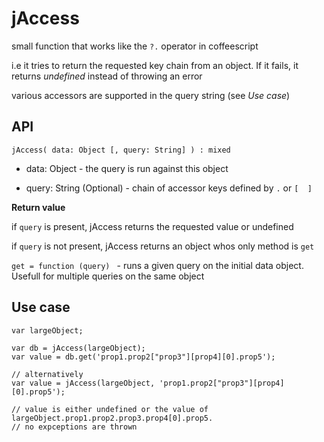 jAccess
=======

small function that works like the `?.` operator in coffeescript

i.e it tries to return the requested key chain from an object. If it fails, it returns _undefined_ instead of throwing an error

various accessors are supported in the query string (see _Use case_)


API
---

    jAccess( data: Object [, query: String] ) : mixed

* data: Object - the query is run against this object

* query: String (Optional) - chain of accessor keys defined by `.` or `[  ]`
													 
**Return value**

if `query` is present, jAccess returns the requested value or undefined

if `query` is not present, jAccess returns an object whos only method is `get` 

`get = function (query) `  - runs a given query on the initial data object. Usefull for multiple queries on the same object


Use case
--------

	var largeObject;

	var db = jAccess(largeObject);
	var value = db.get('prop1.prop2["prop3"][prop4][0].prop5'); 

	// alternatively
	var value = jAccess(largeObject, 'prop1.prop2["prop3"][prop4][0].prop5');

	// value is either undefined or the value of largeObject.prop1.prop2.prop3.prop4[0].prop5. 
	// no expceptions are thrown

